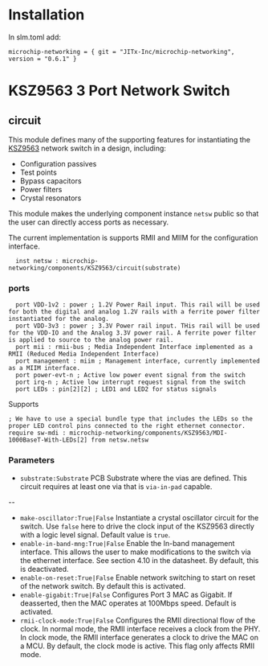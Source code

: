 # Installation

In slm.toml add:
```
microchip-networking = { git = "JITx-Inc/microchip-networking", version = "0.6.1" }
```

# KSZ9563 3 Port Network Switch
## circuit
This module defines many of the supporting features for instantiating the [KSZ9563](https://www.microchip.com/en-us/product/ksz9563) network switch in a design, including:
- Configuration passives
- Test points
- Bypass capacitors
- Power filters
- Crystal resonators

This module makes the underlying component instance `netsw` public so that the user can directly access ports as necessary.

The current implementation is supports RMII and MIIM for the configuration interface.
```
  inst netsw : microchip-networking/components/KSZ9563/circuit(substrate)
```
### ports
```
  port VDD-1v2 : power ; 1.2V Power Rail input. This rail will be used for both the digital and analog 1.2V rails with a ferrite power filter instantiated for the analog.
  port VDD-3v3 : power ; 3.3V Power rail input. THis rail will be used for the VDD-IO and the Analog 3.3V power rail. A ferrite power filter is applied to source to the analog power rail.
  port mii : rmii-bus ; Media Independent Interface implemented as a RMII (Reduced Media Independent Interface)
  port management : miim ; Management interface, currently implemented as a MIIM interface.
  port power-evt-n ; Active low power event signal from the switch
  port irq-n ; Active low interrupt request signal from the switch
  port LEDs : pin[2][2] ; LED1 and LED2 for status signals
```
Supports
```
; We have to use a special bundle type that includes the LEDs so the proper LED control pins connected to the right ethernet connector.
require sw-mdi : microchip-networking/components/KSZ9563/MDI-1000BaseT-With-LEDs[2] from netsw.netsw
```
### Parameters
- `substrate:Substrate` PCB Substrate where the vias are defined. This circuit requires at least one via that is `via-in-pad` capable.

--

- `make-oscillator:True|False` Instantiate a crystal oscillator circuit for the switch. Use `false` here to drive the clock input of the KSZ9563 directly with a logic level signal. Default value is `true`.
- `enable-in-band-mng:True|False` Enable the In-band management interface. This allows the user to make modifications to the switch via the ethernet interface. See section 4.10 in the datasheet. By default, this is deactivated.
- `enable-on-reset:True|False` Enable network switching to start on reset of the network switch. By default this is activated.
- `enable-gigabit:True|False` Configures Port 3 MAC as Gigabit. If deasserted, then the MAC operates at 100Mbps speed. Default is activated.
- `rmii-clock-mode:True|False` Configures the RMII directional flow of the clock. In normal mode, the RMII interface receives a clock from the PHY. In clock mode, the RMII interface generates a clock to drive the MAC on a MCU. By default, the clock mode is active. This flag only affects RMII mode.
